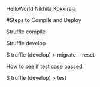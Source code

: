 HelloWorld
Nikhita Kokkirala


#Steps to Compile and Deploy

$truffle compile

$truffle develop

$ truffle (develop) > migrate --reset

How to see if test case passed:

$ truffle (develop) > test
